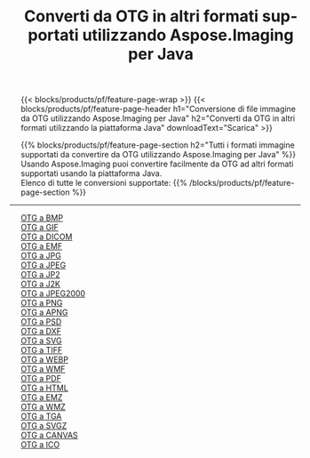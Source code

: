﻿---
title: Converti da OTG in altri formati supportati utilizzando Aspose.Imaging per Java 
weight: 3920
url: /it/java/conversion/from/otg 
lang: it
langdirlevel: 2
locales: zh-hans,ja,it,ru,de,es,fr,nl,id,lt,pl,pt,vi,tr,ko,zh-hant,ar,hi,th,sv,cs,uk,he
description: Usando Aspose.Imaging puoi convertire facilmente da OTG ad altri formati usando la piattaforma Java
---

{{< blocks/products/pf/feature-page-wrap >}}
{{< blocks/products/pf/feature-page-header h1="Conversione di file immagine da OTG utilizzando Aspose.Imaging per Java" h2="Converti da OTG in altri formati utilizzando la piattaforma Java" downloadText="Scarica" >}}


{{% blocks/products/pf/feature-page-section  h2="Tutti i formati immagine supportati da convertire da OTG utilizzando Aspose.Imaging per Java" %}}
Usando Aspose.Imaging puoi convertire facilmente da OTG ad altri formati supportati usando la piattaforma Java.
<br/>
Elenco di tutte le conversioni supportate:
{{% /blocks/products/pf/feature-page-section %}}
<div class="container-fluid productfamilypage bg-gray">
    <div class="convertypes bg-gray agp-content section">
        <div class="container">
		<hr style="margin-left:-20px;"/>
		<div class="row other-converters">
		    <div class='col-md-2 other-converter remove-lp remove-rp'><a href="/imaging/it/java/conversion/otg-to-bmp" >OTG a BMP</a></div><div class='col-md-2 other-converter remove-lp remove-rp'><a href="/imaging/it/java/conversion/otg-to-gif" >OTG a GIF</a></div><div class='col-md-2 other-converter remove-lp remove-rp'><a href="/imaging/it/java/conversion/otg-to-dicom" >OTG a DICOM</a></div><div class='col-md-2 other-converter remove-lp remove-rp'><a href="/imaging/it/java/conversion/otg-to-emf" >OTG a EMF</a></div><div class='col-md-2 other-converter remove-lp remove-rp'><a href="/imaging/it/java/conversion/otg-to-jpg" >OTG a JPG</a></div><div class='col-md-2 other-converter remove-lp remove-rp'><a href="/imaging/it/java/conversion/otg-to-jpeg" >OTG a JPEG</a></div><div class='col-md-2 other-converter remove-lp remove-rp'><a href="/imaging/it/java/conversion/otg-to-jp2" >OTG a JP2</a></div><div class='col-md-2 other-converter remove-lp remove-rp'><a href="/imaging/it/java/conversion/otg-to-j2k" >OTG a J2K</a></div><div class='col-md-2 other-converter remove-lp remove-rp'><a href="/imaging/it/java/conversion/otg-to-jpeg2000" >OTG a JPEG2000</a></div><div class='col-md-2 other-converter remove-lp remove-rp'><a href="/imaging/it/java/conversion/otg-to-png" >OTG a PNG</a></div><div class='col-md-2 other-converter remove-lp remove-rp'><a href="/imaging/it/java/conversion/otg-to-apng" >OTG a APNG</a></div><div class='col-md-2 other-converter remove-lp remove-rp'><a href="/imaging/it/java/conversion/otg-to-psd" >OTG a PSD</a></div><div class='col-md-2 other-converter remove-lp remove-rp'><a href="/imaging/it/java/conversion/otg-to-dxf" >OTG a DXF</a></div><div class='col-md-2 other-converter remove-lp remove-rp'><a href="/imaging/it/java/conversion/otg-to-svg" >OTG a SVG</a></div><div class='col-md-2 other-converter remove-lp remove-rp'><a href="/imaging/it/java/conversion/otg-to-tiff" >OTG a TIFF</a></div><div class='col-md-2 other-converter remove-lp remove-rp'><a href="/imaging/it/java/conversion/otg-to-webp" >OTG a WEBP</a></div><div class='col-md-2 other-converter remove-lp remove-rp'><a href="/imaging/it/java/conversion/otg-to-wmf" >OTG a WMF</a></div><div class='col-md-2 other-converter remove-lp remove-rp'><a href="/imaging/it/java/conversion/otg-to-pdf" >OTG a PDF</a></div><div class='col-md-2 other-converter remove-lp remove-rp'><a href="/imaging/it/java/conversion/otg-to-html" >OTG a HTML</a></div><div class='col-md-2 other-converter remove-lp remove-rp'><a href="/imaging/it/java/conversion/otg-to-emz" >OTG a EMZ</a></div><div class='col-md-2 other-converter remove-lp remove-rp'><a href="/imaging/it/java/conversion/otg-to-wmz" >OTG a WMZ</a></div><div class='col-md-2 other-converter remove-lp remove-rp'><a href="/imaging/it/java/conversion/otg-to-tga" >OTG a TGA</a></div><div class='col-md-2 other-converter remove-lp remove-rp'><a href="/imaging/it/java/conversion/otg-to-svgz" >OTG a SVGZ</a></div><div class='col-md-2 other-converter remove-lp remove-rp'><a href="/imaging/it/java/conversion/otg-to-canvas" >OTG a CANVAS</a></div><div class='col-md-2 other-converter remove-lp remove-rp'><a href="/imaging/it/java/conversion/otg-to-ico" >OTG a ICO</a></div>
                </div>
        </div>
    </div>
</div>
<br/>

